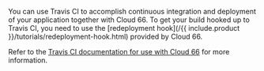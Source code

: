 
You can use Travis CI to accomplish continuous integration and deployment of your application together with Cloud 66. To get your build hooked up to Travis CI, you need to use the [redeployment hook](/{{ include.product }}/tutorials/redeployment-hook.html) provided by Cloud 66.

Refer to the [Travis CI documentation for use with Cloud 66](http://docs.travis-ci.com/user/deployment/cloud66/) for more information.
